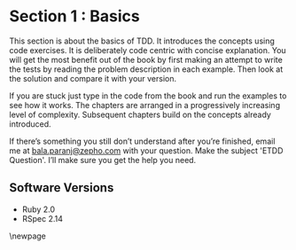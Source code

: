 # Section 1 : Basics #

This section is about the basics of TDD. It introduces the concepts using code exercises. It is deliberately code centric with concise explanation. You will get the most benefit out of the book by first making an attempt to write the tests by reading the problem description in each example. Then look at the solution and compare it with your version. 

If you are stuck just type in the code from the book and run the examples to see how it works. The chapters are arranged in a progressively increasing level of complexity. Subsequent chapters build on the concepts already introduced.

If there’s something you still don’t understand after you’re finished, email me at bala.paranj@zepho.com with your question. Make the subject 'ETDD Question'. I’ll make sure you get the help you need.

## Software Versions ##

- Ruby 2.0
- RSpec 2.14
 
\newpage
